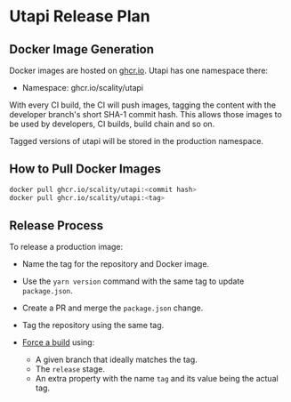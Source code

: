 # Utapi Release Plan

## Docker Image Generation

Docker images are hosted on [ghcr.io](https://github.com/orgs/scality/packages).
Utapi has one namespace there:

* Namespace: ghcr.io/scality/utapi

With every CI build, the CI will push images, tagging the
content with the developer branch's short SHA-1 commit hash.
This allows those images to be used by developers, CI builds,
build chain and so on.

Tagged versions of utapi will be stored in the production namespace.

## How to Pull Docker Images

```sh
docker pull ghcr.io/scality/utapi:<commit hash>
docker pull ghcr.io/scality/utapi:<tag>
```

## Release Process

To release a production image:

* Name the tag for the repository and Docker image.

* Use the `yarn version` command with the same tag to update `package.json`.

* Create a PR and merge the `package.json` change.

* Tag the repository using the same tag.

* [Force a build] using:
  * A given branch that ideally matches the tag.
  * The `release` stage.
  * An extra property with the name `tag` and its value being the actual tag.

[Force a build]:
https://eve.devsca.com/github/scality/utapi/#/builders/bootstrap/force/force
